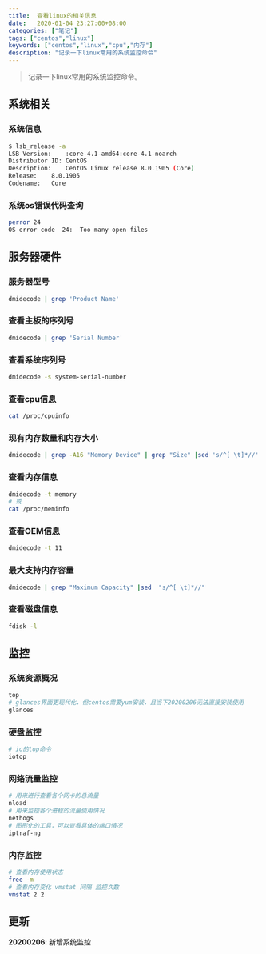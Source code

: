 ```yaml
---
title:  查看linux的相关信息
date:   2020-01-04 23:27:00+08:00
categories: ["笔记"]
tags: ["centos","linux"]
keywords: ["centos","linux","cpu","内存"]
description: "记录一下linux常用的系统监控命令"
---
```



> 记录一下linux常用的系统监控命令。


## 系统相关

### 系统信息

```bash
$ lsb_release -a
LSB Version:	:core-4.1-amd64:core-4.1-noarch
Distributor ID:	CentOS
Description:	CentOS Linux release 8.0.1905 (Core) 
Release:	8.0.1905
Codename:	Core
```

### 系统os错误代码查询

```bash
perror 24
OS error code  24:  Too many open files
```

## 服务器硬件

### 服务器型号

```bash
dmidecode | grep 'Product Name' 
```

### 查看主板的序列号

```bash
dmidecode | grep 'Serial Number' 
```

### 查看系统序列号

```bash
dmidecode -s system-serial-number
```

### 查看cpu信息

```bash
cat /proc/cpuinfo
```

### 现有内存数量和内存大小

```bash
dmidecode | grep -A16 "Memory Device" | grep "Size" |sed 's/^[ \t]*//'
```

### 查看内存信息

```bash
dmidecode -t memory
# 或
cat /proc/meminfo
```

### 查看OEM信息

```bash
dmidecode -t 11
```

### 最大支持内存容量

```bash
dmidecode | grep "Maximum Capacity" |sed  "s/^[ \t]*//"
```

### 查看磁盘信息

```bash
fdisk -l
```

## 监控

### 系统资源概况

```bash
top
# glances界面更现代化，但centos需要yum安装，且当下20200206无法直接安装使用
glances
```

### 硬盘监控

```bash
# io的top命令
iotop
```

### 网络流量监控

```bash
# 用来进行查看各个网卡的总流量
nload 
# 用来监控各个进程的流量使用情况
nethogs
# 图形化的工具，可以查看具体的端口情况
iptraf-ng
```

### 内存监控

```bash
# 查看内存使用状态
free -m
# 查看内存变化 vmstat 间隔 监控次数
vmstat 2 2
```


## 更新

**20200206**: 新增系统监控
